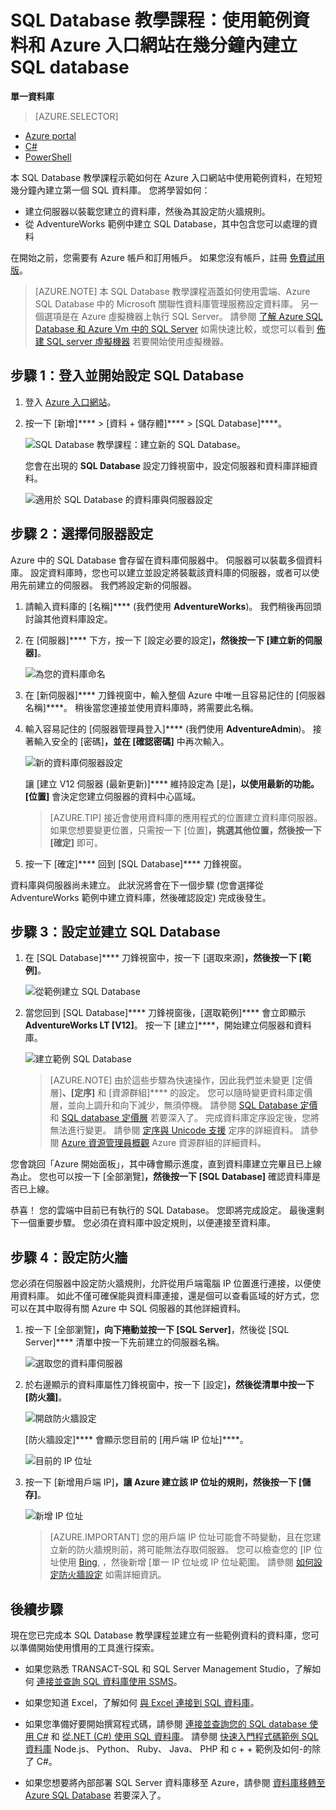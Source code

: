 <properties
    pageTitle="SQL Database 教學課程：建立 SQL Database | Microsoft Azure"
    description="在 Azure 入口網站中使用 Microsoft 的關聯式資料庫管理系統 (RDBMS)，於幾分鐘內建立第一個 SQL Database。"
    keywords="sql database tutorial,create a sql database"  
    services="sql-database"
    documentationCenter=""
    authors="jeffgoll"
    manager="jeffreyg"
    editor="cgronlun"/>


<tags
    ms.service="sql-database"
    ms.workload="data-management"
    ms.tgt_pltfrm="na"
    ms.devlang="na"
    ms.topic="hero-article"
    ms.date="12/01/2015"
    ms.author="jeffreyg"/>


# SQL Database 教學課程：使用範例資料和 Azure 入口網站在幾分鐘內建立 SQL database

**單一資料庫**

> [AZURE.SELECTOR]
- [Azure portal](sql-database-get-started.md)
- [C#](sql-database-get-started-csharp.md)
- [PowerShell](sql-database-get-started-powershell.md)


本 SQL Database 教學課程示範如何在 Azure 入口網站中使用範例資料，在短短幾分鐘內建立第一個 SQL 資料庫。 您將學習如何：

- 建立伺服器以裝載您建立的資料庫，然後為其設定防火牆規則。
- 從 AdventureWorks 範例中建立 SQL Database，其中包含您可以處理的資料

在開始之前，您需要有 Azure 帳戶和訂用帳戶。 如果您沒有帳戶，註冊 [免費試用版](http://azure.microsoft.com/pricing/free-trial/)。
> [AZURE.NOTE] 本 SQL Database 教學課程涵蓋如何使用雲端、Azure SQL Database 中的 Microsoft 關聯性資料庫管理服務設定資料庫。 另一個選項是在 Azure 虛擬機器上執行 SQL Server。 請參閱 [了解 Azure SQL Database 和 Azure Vm 中的 SQL Server](data-management-azure-sql-database-and-sql-server-iaas.md) 如需快速比較，或您可以看到 [佈建 SQL server 虛擬機器](virtual-machines-provision-sql-server.md) 若要開始使用虛擬機器。

## 步驟 1：登入並開始設定 SQL Database

1. 登入 [Azure 入口網站](http://portal.azure.com/)。
2. 按一下 [新增]**** > [資料 + 儲存體]**** > [SQL Database]****。

    ![SQL Database 教學課程：建立新的 SQL Database。](./media/sql-database-get-started/create-db.png)

    您會在出現的 **SQL Database** 設定刀鋒視窗中，設定伺服器和資料庫詳細資料。

    ![適用於 SQL Database 的資料庫與伺服器設定](./media/sql-database-get-started/get-started-dbandserversettings.png)

## 步驟 2：選擇伺服器設定

Azure 中的 SQL Database 會存留在資料庫伺服器中。 伺服器可以裝載多個資料庫。 設定資料庫時，您也可以建立並設定將裝載該資料庫的伺服器，或者可以使用先前建立的伺服器。 我們將設定新的伺服器。

1. 請輸入資料庫的 [名稱]**** (我們使用 **AdventureWorks**)。 我們稍後再回頭討論其他資料庫設定。
2. 在 [伺服器]**** 下方，按一下 [設定必要的設定]****，然後按一下 [建立新的伺服器]****。

    ![為您的資料庫命名](./media/sql-database-get-started/name-and-newserver.png)

3. 在 [新伺服器]**** 刀鋒視窗中，輸入整個 Azure 中唯一且容易記住的 [伺服器名稱]****。 稍後當您連接並使用資料庫時，將需要此名稱。
4. 輸入容易記住的 [伺服器管理員登入]**** (我們使用 **AdventureAdmin**)。 接著輸入安全的 [密碼]****，並在 [確認密碼]**** 中再次輸入。

    ![新的資料庫伺服器設定](./media/sql-database-get-started/get-started-serversettings.png)

     讓 [建立 V12 伺服器 (最新更新)]**** 維持設定為 [是]****，以使用最新的功能。 [位置]**** 會決定您建立伺服器的資料中心區域。
    >[AZURE.TIP] 接近會使用資料庫的應用程式的位置建立資料庫伺服器。 如果您想要變更位置，只需按一下 [位置]****，挑選其他位置，然後按一下 [確定]**** 即可。

5. 按一下 [確定]**** 回到 [SQL Database]**** 刀鋒視窗。

資料庫與伺服器尚未建立。 此狀況將會在下一個步驟 (您會選擇從 AdventureWorks 範例中建立資料庫，然後確認設定) 完成後發生。

## 步驟 3：設定並建立 SQL Database

1. 在 [SQL Database]**** 刀鋒視窗中，按一下 [選取來源]****，然後按一下 [範例]****。

    ![從範例建立 SQL Database](./media/sql-database-get-started/new-sample-db.png)

2. 當您回到 [SQL Database]**** 刀鋒視窗後，[選取範例]**** 會立即顯示 **AdventureWorks LT [V12]**。 按一下 [建立]****，開始建立伺服器和資料庫。

    ![建立範例 SQL Database](./media/sql-database-get-started/adworks_create.png)
    >[AZURE.NOTE] 由於這些步驟為快速操作，因此我們並未變更 [定價層]****、[定序]**** 和 [資源群組]**** 的設定。 您可以隨時變更資料庫定價層，並向上調升和向下減少，無須停機。 請參閱 [SQL Database 定價](http://azure.microsoft.com/pricing/details/sql-database/) 和 [SQL database 定價層](sql-database-service-tiers.md) 若要深入了。 完成資料庫定序設定後，您將無法進行變更。 請參閱 [定序與 Unicode 支援](https://msdn.microsoft.com/library/ms143726.aspx) 定序的詳細資料。 請參閱 [Azure 資源管理員概觀](resource-group-overview.md) Azure 資源群組的詳細資料。

您會跳回「Azure 開始面板」，其中磚會顯示進度，直到資料庫建立完畢且已上線為止。 您也可以按一下 [全部瀏覽]****，然後按一下 [SQL Database]**** 確認資料庫是否已上線。

恭喜！ 您的雲端中目前已有執行的 SQL Database。 您即將完成設定。 最後還剩下一個重要步驟。 您必須在資料庫中設定規則，以便連接至資料庫。

## 步驟 4：設定防火牆

您必須在伺服器中設定防火牆規則，允許從用戶端電腦 IP 位置進行連接，以便使用資料庫。 如此不僅可確保能與資料庫連接，還是個可以查看區域的好方式，您可以在其中取得有關 Azure 中 SQL 伺服器的其他詳細資料。

1. 按一下 [全部瀏覽]****，向下捲動並按一下 [SQL Server]****，然後從 [SQL Server]**** 清單中按一下先前建立的伺服器名稱。

    ![選取您的資料庫伺服器](./media/sql-database-get-started/browse_dbservers.png)

3. 於右邊顯示的資料庫屬性刀鋒視窗中，按一下 [設定]****，然後從清單中按一下 [防火牆]****。

    ![開啟防火牆設定](./media/sql-database-get-started/db_settings.png)

    [防火牆設定]**** 會顯示您目前的 [用戶端 IP 位址]****。

    ![目前的 IP 位址](./media/sql-database-get-started/firewall_config_client_ip.png)

4. 按一下 [新增用戶端 IP]****，讓 Azure 建立該 IP 位址的規則，然後按一下 [儲存]****。

    ![新增 IP 位址](./media/sql-database-get-started/firewall_config_new_rule.png)
    >[AZURE.IMPORTANT] 您的用戶端 IP 位址可能會不時變動，且在您建立新的防火牆規則前，將可能無法存取伺服器。 您可以檢查您的 [IP 位址使用 [Bing](http://www.bing.com/search?q=my%20ip%20address), ，然後新增 [單一 IP 位址或 IP 位址範圍。 請參閱 [如何設定防火牆設定](sql-database-configure-firewall-settings.md) 如需詳細資訊。

## 後續步驟

現在您已完成本 SQL Database 教學課程並建立有一些範例資料的資料庫，您可以準備開始使用慣用的工具進行探索。

- 如果您熟悉 TRANSACT-SQL 和 SQL Server Management Studio，了解如何 [連接並查詢 SQL 資料庫使用 SSMS](sql-database-connect-query-ssms.md)。

- 如果您知道 Excel，了解如何 [與 Excel 連接到 SQL 資料庫](sql-database-connect-excel.md)。

- 如果您準備好要開始撰寫程式碼，請參閱 [連接並查詢您的 SQL database 使用 C#](sql-database-connect-query.md) 和 [從.NET (C#) 使用 SQL 資料庫](sql-database-develop-dotnet-simple.md)。 請參閱 [快速入門程式碼範例 SQL 資料庫](sql-database-develop-quick-start-client-code-samples.md) Node.js、 Python、 Ruby、 Java、 PHP 和 c + + 範例及如何-的除了 C#。

- 如果您想要將內部部署 SQL Server 資料庫移至 Azure，請參閱 [資料庫移轉至 Azure SQL Database](sql-database-cloud-migrate.md) 若要深入了。







